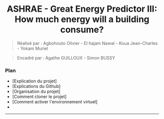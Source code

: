 <h1 align="center"> ASHRAE - Great Energy Predictor III: How much energy will a building consume? </h1>

> Réalisé par : Agbohouto Olivier - El hajam Nawal - Koua Jean-Charles - Yokam Muriel

> Encadré par : Agathe GUILLOUX - Simon BUSSY

### Plan 

- [Explication du projet]
- [Explications du Github]
- [Organisation du projet]
- [Comment cloner le projet]
- [Comment activer l'environnement virtuel]
- 


---


